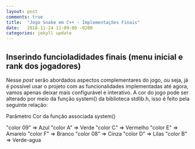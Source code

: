 ```yaml
---
layout: post
comments: true
title:  "Jogo Snake em C++ - Implementações Finais"
date:   2018-11-24 11:09:00 -0200
categories: jekyll update
---
```


[jekyll-docs]: https://jekyllrb.com/docs/home
[jekyll-gh]:   https://github.com/jekyll/jekyll
[jekyll-talk]: https://talk.jekyllrb.com/

 
## Inserindo funcioladidades finais (menu inicial e rank dos jogadores)

Nesse *post* serão abordados aspectos complementares do jogo, ou seja, já é possível usar o projeto com as funcionalidades implementadas até agora, vamos apenas deixar mais configurável e interativo. A cor do jogo pode ser alterado por meio da função system() da biblioteca stdlib.h, isso é feito pela seguinte relação:

Parâmetro      Cor
da função      associada
system()

"color 09"  =>   Azul
"color A"   =>   Verde
"color C"   =>   Vermelho
"color E"   =>   Amarelo
"color F"   =>   Branco
"color 08"  =>   Cinza
"color D"   =>   Lilas
"color B"   =>   Verde-agua







  



 

 
 

  

